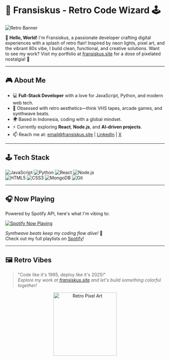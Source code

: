 # 👾 Fransiskus - Retro Code Wizard 🕹️

![Retro Banner](https://img.shields.io/badge/Welcome_to_my_GitHub-8bit_style!-ff69b4.svg?style=flat-square)

🌟 **Hello, World!** I'm Fransiskus, a passionate developer crafting digital experiences with a splash of retro flair! Inspired by neon lights, pixel art, and the vibrant 80s vibe, I build clean, functional, and creative solutions. Want to see my work? Visit my portfolio at [fransiskus.site](https://fransiskus.site) for a dose of pixelated nostalgia! 🚀

---

## 🎮 About Me
- 💻 **Full-Stack Developer** with a love for JavaScript, Python, and modern web tech.
- 🎨 Obsessed with retro aesthetics—think VHS tapes, arcade games, and synthwave beats.
- 🌍 Based in Indonesia, coding with a global mindset.
- ⚡ Currently exploring **React**, **Node.js**, and **AI-driven projects**.
- 📫 Reach me at: [email@fransiskus.site](mailto:franskristiono@gmail.com) | [LinkedIn](https://linkedin.com/in/fransiskus) | [X](https://x.com/fransiskus)

---

## 🕹️ Tech Stack
![JavaScript](https://img.shields.io/badge/-JavaScript-%23F7DF1E?style=flat-square&logo=javascript) ![Python](https://img.shields.io/badge/-Python-%233776AB?style=flat-square&logo=python) ![React](https://img.shields.io/badge/-React-%2361DAFB?style=flat-square&logo=react) ![Node.js](https://img.shields.io/badge/-Node.js-%23339933?style=flat-square&logo=node.js)  
![HTML5](https://img.shields.io/badge/-HTML5-%23E34F26?style=flat-square&logo=html5) ![CSS3](https://img.shields.io/badge/-CSS3-%231572B6?style=flat-square&logo=css3) ![MongoDB](https://img.shields.io/badge/-MongoDB-%2347A248?style=flat-square&logo=mongodb) ![Git](https://img.shields.io/badge/-Git-%23F05032?style=flat-square&logo=git)

---

## 🎧 Now Playing
Powered by Spotify API, here's what I'm vibing to:

[![Spotify Now Playing](https://spotify-now-playing-api.vercel.app/api/spotify)](https://open.spotify.com/user/21m3ou4vnppbt4ag5enzanpeq)

*Synthwave beats keep my coding flow alive!* 🎵  
Check out my full playlists on [Spotify](https://open.spotify.com/user/21m3ou4vnppbt4ag5enzanpeq)!

---

## 🖼️ Retro Vibes
> "Code like it's 1985, deploy like it's 2025!"  
*Explore my work at [fransiskus.site](https://fransiskus.site) and let's build something colorful together!*

<p align="center">
  <img src="https://media.giphy.com/media/LmN0vXXv9T0Y/giphy.gif" width="200" alt="Retro Pixel Art">
</p>
